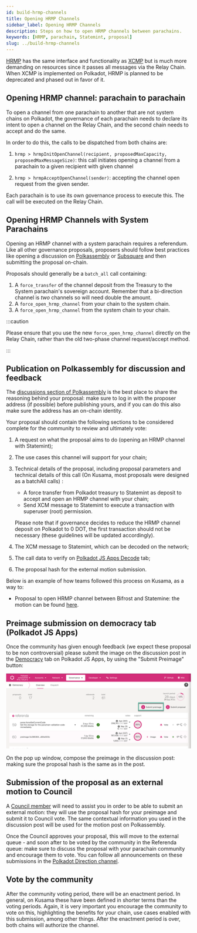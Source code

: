 ```yaml
---
id: build-hrmp-channels
title: Opening HRMP Channels
sidebar_label: Opening HRMP Channels
description: Steps on how to open HRMP channels between parachains.
keywords: [HRMP, parachain, Statemint, proposal]
slug: ../build-hrmp-channels
---
```


[HRMP](../learn/learn-xcm.md#xcmp-lite-hrmp) has the same interface and functionality as
[XCMP](../learn/learn-xcm.md#xcmp-cross-chain-message-passing) but is much more demanding on
resources since it passes all messages via the Relay Chain. When XCMP is implemented on Polkadot,
HRMP is planned to be deprecated and phased out in favor of it.

## Opening HRMP channel: parachain to parachain

To open a channel from one parachain to another that are not system chains on Polkadot, the
governance of each parachain needs to declare its intent to open a channel on the Relay Chain, and
the second chain needs to accept and do the same.

In order to do this, the calls to be dispatched from both chains are:

1. `hrmp > hrmpInitOpenChannel(recipient, proposedMaxCapacity, proposedMaxMessageSize)`: this call
   initiates opening a channel from a parachain to a given recipient with given channel

2. `hrmp > hrmpAcceptOpenChannel(sender)`: accepting the channel open request from the given sender.

Each parachain is to use its own governance process to execute this. The call will be executed on
the Relay Chain.

## Opening HRMP Channels with System Parachains

Opening an HRMP channel with a system parachain requires a referendum. Like all other governance
proposals, proposers should follow best practices like opening a discussion on [Polkassembly](https://polkadot.polkassembly.io/) or
[Subsquare](https://polkadot.subsquare.io/) and then submitting the proposal on-chain.

Proposals should generally be a `batch_all` call containing:

1. A `force_transfer` of the channel deposit from the Treasury to the System parachain's sovereign account. Remember that a bi-direction channel is _two_ channels so will need double the amount.
1. A `force_open_hrmp_channel` from your chain to the system chain.
1. A `force_open_hrmp_channel` from the system chain to your chain.

:::caution

Please ensure that you use the new `force_open_hrmp_channel` directly on the Relay Chain, rather
than the old two-phase channel request/accept method.

:::

## Publication on Polkassembly for discussion and feedback

The [discussions section of Polkassembly](https://polkadot.polkassembly.io/discussions) is the best
place to share the reasoning behind your proposal: make sure to log in with the proposer address (if
possible) before publishing yours, and if you can do this also make sure the address has an on-chain
identity.

Your proposal should contain the following sections to be considered complete for the community to
review and ultimately vote:

1.  A request on what the proposal aims to do (opening an HRMP channel with Statemint);
2.  The use cases this channel will support for your chain;
3.  Technical details of the proposal, including proposal parameters and technical details of this
    call (On Kusama, most proposals were designed as a batchAll calls) :

    - A force transfer from Polkadot treasury to Statemint as deposit to accept and open an HRMP
      channel with your chain;
    - Send XCM message to Statemint to execute a transaction with superuser (root) permission.

    Please note that if governance decides to reduce the HRMP channel deposit on Polkadot to 0 DOT,
    the first transaction should not be necessary (these guidelines will be updated accordingly).

4.  The XCM message to Statemint, which can be decoded on the network;
5.  The call data to verify on
    [Polkadot JS Apps Decode](https://polkadot.js.org/apps/?rpc=wss%3A%2F%2Frpc.polkadot.io#/extrinsics/decode)
    tab;
6.  The proposal hash for the external motion submission.

Below is an example of how teams followed this process on Kusama, as a way to:

- Proposal to open HRMP channel between Bifrost and Statemine: the motion can be found
  [here](https://kusama.polkassembly.io/motion/418).

## Preimage submission on democracy tab (Polkadot JS Apps)

Once the community has given enough feedback (we expect these proposal to be non controversial)
please submit the image on the discussion post in the
[Democracy](https://polkadot.js.org/apps/?rpc=wss%3A%2F%2Frpc.polkadot.io#/democracy) tab on
Polkadot JS Apps, by using the "Submit Preimage" button:

![submit preimage](../assets/democracy/submit-preimage.png)

On the pop up window, compose the preimage in the discussion post: making sure the proposal hash is
the same as in the post.

## Submission of the proposal as an external motion to Council

A [Council member](../maintain/maintain-guides-how-to-join-council.md) will need to assist you in
order to be able to submit an external motion: they will use the proposal hash for your preimage and
submit it to Council vote. The same contextual information you used in the discussion post will be
used for the motion post on Polkassembly.

Once the Council approves your proposal, this will move to the external queue - and soon after to be
voted by the community in the Referenda queue: make sure to discuss the proposal with your parachain
community and encourage them to vote. You can follow all announcements on these submissions in the
[Polkadot Direction channel](https://matrix.to/#/#polkadot-direction:matrix.parity.io).

## Vote by the community

After the community voting period, there will be an enactment period. In general, on Kusama these
have been defined in shorter terms than the voting periods. Again, it is very important you
encourage the community to vote on this, highlighting the benefits for your chain, use cases enabled
with this submission, among other things. After the enactment period is over, both chains will
authorize the channel.
